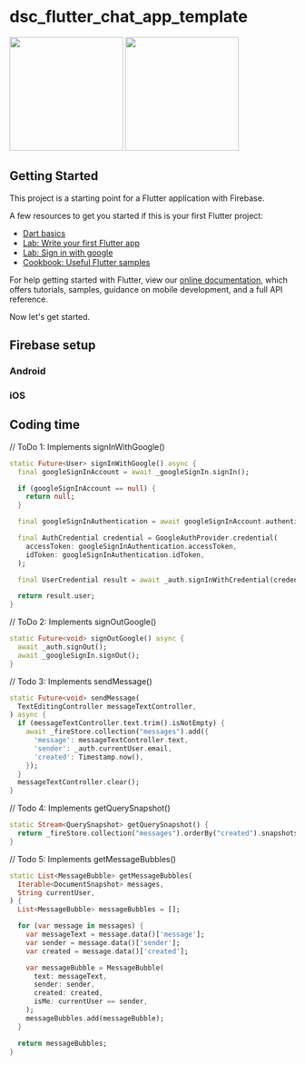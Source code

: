 # dsc_flutter_chat_app_template

<img src="https://i.pinimg.com/originals/64/3f/ae/643fae31d95b359db54cf936191cb01b.png" width="200">

<img src="https://i.pinimg.com/originals/1a/9f/69/1a9f69af3072fec0b2e5d42552d73d16.png" width="200">

## Getting Started

This project is a starting point for a Flutter application with Firebase.

A few resources to get you started if this is your first Flutter project:

- [Dart basics](https://dart.dev/guides/language/language-tour)
- [Lab: Write your first Flutter app](https://flutter.dev/docs/get-started/codelab)
- [Lab: Sign in with google](https://blog.codemagic.io/firebase-authentication-google-sign-in-using-flutter/)
- [Cookbook: Useful Flutter samples](https://flutter.dev/docs/cookbook)

For help getting started with Flutter, view our
[online documentation](https://flutter.dev/docs), which offers tutorials,
samples, guidance on mobile development, and a full API reference.

Now let's get started.

## Firebase setup

### Android

### iOS

## Coding time

// ToDo 1: Implements signInWithGoogle()

```dart
static Future<User> signInWithGoogle() async {
  final googleSignInAccount = await _googleSignIn.signIn();

  if (googleSignInAccount == null) {
    return null;
  }

  final googleSignInAuthentication = await googleSignInAccount.authentication;

  final AuthCredential credential = GoogleAuthProvider.credential(
    accessToken: googleSignInAuthentication.accessToken,
    idToken: googleSignInAuthentication.idToken,
  );

  final UserCredential result = await _auth.signInWithCredential(credential);

  return result.user;
}
```

// ToDo 2: Implements signOutGoogle()

```dart
static Future<void> signOutGoogle() async {
  await _auth.signOut();
  await _googleSignIn.signOut();
}
```

// Todo 3: Implements sendMessage()

```dart
static Future<void> sendMessage(
  TextEditingController messageTextController,
) async {
  if (messageTextController.text.trim().isNotEmpty) {
    await _fireStore.collection("messages").add({
      'message': messageTextController.text,
      'sender': _auth.currentUser.email,
      'created': Timestamp.now(),
    });
  }
  messageTextController.clear();
}
```

// Todo 4: Implements getQuerySnapshot()

```dart
static Stream<QuerySnapshot> getQuerySnapshot() {
  return _fireStore.collection("messages").orderBy("created").snapshots();
}
```

// Todo 5: Implements getMessageBubbles()

```dart
static List<MessageBubble> getMessageBubbles(
  Iterable<DocumentSnapshot> messages,
  String currentUser,
) {
  List<MessageBubble> messageBubbles = [];

  for (var message in messages) {
    var messageText = message.data()['message'];
    var sender = message.data()['sender'];
    var created = message.data()['created'];

    var messageBubble = MessageBubble(
      text: messageText,
      sender: sender,
      created: created,
      isMe: currentUser == sender,
    );
    messageBubbles.add(messageBubble);
  }

  return messageBubbles;
}
```
